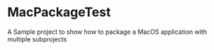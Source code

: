 # MacPackageTest
A Sample project to show how to package a MacOS application with multiple subprojects
